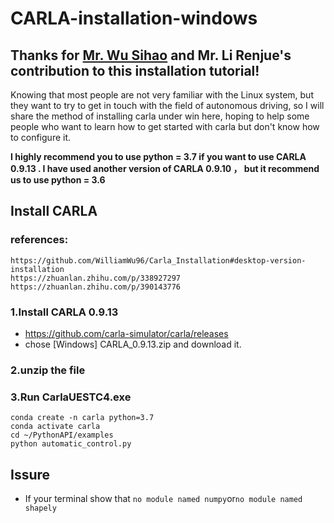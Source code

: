 # CARLA-installation-windows
## Thanks for [Mr. Wu Sihao](https://github.com/WilliamWu96) and Mr. Li Renjue's contribution to this installation tutorial!  

Knowing that most people are not very familiar with the Linux system, but they want to try to get in touch with the field of autonomous driving, so I will share the method of installing carla under win here, hoping to help some people who want to learn how to get started with carla but don't know how to configure it.  

**I highly recommend you to use python = 3.7 if you want to use CARLA 0.9.13 . I have used another version of CARLA 0.9.10 ， but it recommend us to use python = 3.6**  

## Install CARLA 
### references:
```
https://github.com/WilliamWu96/Carla_Installation#desktop-version-installation
https://zhuanlan.zhihu.com/p/338927297
https://zhuanlan.zhihu.com/p/390143776
```
### 1.Install CARLA 0.9.13
* https://github.com/carla-simulator/carla/releases 
* chose [Windows] CARLA_0.9.13.zip and download it.
### 2.unzip the file  
### 3.Run CarlaUESTC4.exe
```
conda create -n carla python=3.7
conda activate carla
cd ~/PythonAPI/examples
python automatic_control.py
```
## Issure
* If your terminal show that ```no module named numpy```or```no module named shapely```
